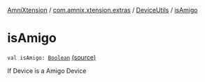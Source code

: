 [AmniXtension](../../index.md) / [com.amnix.xtension.extras](../index.md) / [DeviceUtils](index.md) / [isAmigo](./is-amigo.md)

# isAmigo

`val isAmigo: `[`Boolean`](https://kotlinlang.org/api/latest/jvm/stdlib/kotlin/-boolean/index.html) [(source)](https://github.com/AmniX/AmniXTension/tree/master/AmniXtension/src/main/java/com/amnix/xtension/extras/DeviceUtils.kt#L152)

If Device is a Amigo Device


